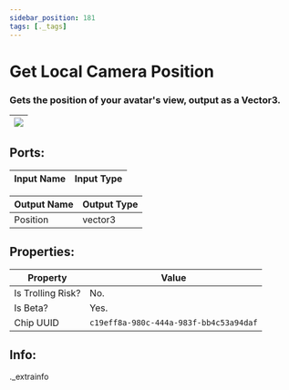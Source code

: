 ```yaml
---
sidebar_position: 181
tags: [._tags]
---
```


# Get Local Camera Position


### Gets the position of your avatar's view, output as a Vector3.

| ![](https://images-ext-2.discordapp.net/external/MPmIaQzlEPmgGWlgi-WxBBXt0Bjv_zWPkg1y1f_sy3s/https/www.recroomcircuits.com/image/circuit/absolute-value?width=206&height=108) |
|-----|

## Ports:

| Input Name | Input Type |
|-----------|-----------|

| Output Name | Output Type |
|-----------|-----------|
| Position | vector3 |

## Properties:

| Property  | Value |
|-------------------|-----------|
| Is Trolling Risk? | No. |
| Is Beta? | Yes. |
| Chip UUID | `c19eff8a-980c-444a-983f-bb4c53a94daf` |

## Info:
._extrainfo